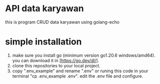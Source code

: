 # API data karyawan
this is program CRUD data karyawan using golang-echo

# simple installation
1. make sure you install go (minimum version go1.20.6 windows/amd64). you can download it in [https://go.dev/dl/].
2. clone this repositories to your local project.
3. copy ".env_example" and rename ".env" or runing this code in your terminal "cp .env_example .env".
edit the .env file and configure.